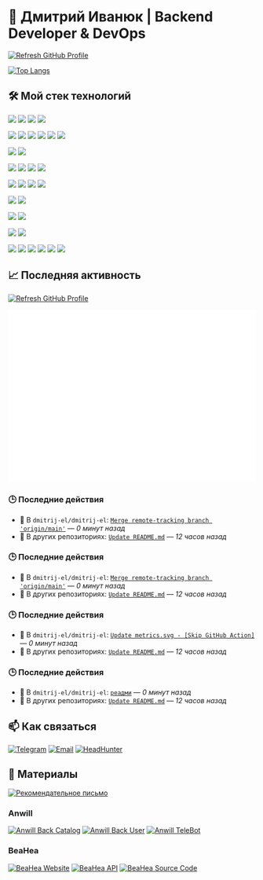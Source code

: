 # 👋 Дмитрий Иванюк | Backend Developer & DevOps

[![Refresh GitHub Profile](https://github.com/dmitrij-el/dmitrij-el/actions/workflows/profile_ci.yml/badge.svg)](https://github.com/dmitrij-el/dmitrij-el/actions/workflows/profile_ci.yml)

[![Top Langs](https://github-readme-stats.vercel.app/api/top-langs/?username=dmitrij-el&layout=compact&theme=radical)](https://github.com/dmitrij-el)

## 🛠️ Мой стек технологий

![](https://img.shields.io/badge/Python-3776AB?style=for-the-badge&logo=python&logoColor=white)
![](https://img.shields.io/badge/JavaScript-F7DF1E?style=for-the-badge&logo=javascript&logoColor=black)
![](https://img.shields.io/badge/HTML5-E34F26?style=for-the-badge&logo=html5&logoColor=white)
![](https://img.shields.io/badge/CSS3-1572B6?style=for-the-badge&logo=css3&logoColor=white)

![](https://img.shields.io/badge/FastAPI-009688?style=for-the-badge&logo=fastapi&logoColor=white)
![](https://img.shields.io/badge/REST%20API-0066CC?style=for-the-badge&logo=api&logoColor=white)
![](https://img.shields.io/badge/WebSocket-010101?style=for-the-badge&logo=websocket&logoColor=white)
![](https://img.shields.io/badge/SSE-FF6600?style=for-the-badge&logo=html5&logoColor=white)
![](https://img.shields.io/badge/Webhook-6B4DEE?style=for-the-badge&logo=webhooks&logoColor=white)
![](https://img.shields.io/badge/HTTPX-000000?style=for-the-badge&logo=httpx&logoColor=white)

![](https://img.shields.io/badge/Jinja2-B41717?style=for-the-badge&logo=jinja&logoColor=white)
![](https://img.shields.io/badge/Pydantic-009FBD?style=for-the-badge&logo=pydantic&logoColor=white)

![](https://img.shields.io/badge/PostgreSQL-316192?style=for-the-badge&logo=postgresql&logoColor=white)
![](https://img.shields.io/badge/SQLite-003B57?style=for-the-badge&logo=sqlite&logoColor=white)
![](https://img.shields.io/badge/SQLAlchemy-CA5041?style=for-the-badge&logo=sqlalchemy&logoColor=white)
![](https://img.shields.io/badge/Alembic-4B4B4B?style=for-the-badge&logo=alembic&logoColor=white)

![](https://img.shields.io/badge/Celery-37814A?style=for-the-badge&logo=celery&logoColor=white)
![](https://img.shields.io/badge/TaskIQ-3B82F6?style=for-the-badge&logo=lightning&logoColor=white)
![](https://img.shields.io/badge/RabbitMQ-FF6600?style=for-the-badge&logo=rabbitmq&logoColor=white)
![](https://img.shields.io/badge/Redis-DC382D?style=for-the-badge&logo=redis&logoColor=white)

![](https://img.shields.io/badge/Aiogram-2CA5E0?style=for-the-badge&logo=telegram&logoColor=white)
![](https://img.shields.io/badge/FSM-FF9800?style=for-the-badge&logo=flow&logoColor=white)

![](https://img.shields.io/badge/Auth-Secure-4CAF50?style=for-the-badge&logo=lock&logoColor=white)
![](https://img.shields.io/badge/JWT-000000?style=for-the-badge&logo=json-web-tokens&logoColor=white)

![](https://img.shields.io/badge/OpenCV-5C3EE8?style=for-the-badge&logo=opencv&logoColor=white)
![](https://img.shields.io/badge/PIL-3776AB?style=for-the-badge&logo=python&logoColor=white)

![](https://img.shields.io/badge/Docker-2496ED?style=for-the-badge&logo=docker&logoColor=white)
![](https://img.shields.io/badge/Docker%20Compose-384D54?style=for-the-badge&logo=docker&logoColor=white)
![](https://img.shields.io/badge/Nginx-009639?style=for-the-badge&logo=nginx&logoColor=white)
![](https://img.shields.io/badge/Gunicorn-499848?style=for-the-badge&logo=gunicorn&logoColor=white)
![](https://img.shields.io/badge/MinIO-C82E00?style=for-the-badge&logo=min.io&logoColor=white)
![](https://img.shields.io/badge/GitHub%20Actions-2088FF?style=for-the-badge&logo=githubactions&logoColor=white)

## 📈 Последняя активность

[![Refresh GitHub Profile](https://github.com/dmitrij-el/dmitrij-el/actions/workflows/profile_ci.yml/badge.svg)](https://github.com/dmitrij-el/dmitrij-el/actions/workflows/profile_ci.yml)

![Metrics](https://github.com/dmitrij-el/dmitrij-el/blob/main/metrics.svg?raw=true)

### 🕒 Последние действия

- 🔨 В `dmitrij-el/dmitrij-el`: [`Merge remote-tracking branch 'origin/main'`](https://github.com/dmitrij-el/dmitrij-el/commit/c39679406da2435667ec7449f13074c3877d4d1e) — *0 минут назад*
- 📘 В других репозиториях: [`Update README.md`](https://github.com/dmitrij-el/dmitrij-el/commit/d98912da89adede292f205d757b2a206ce71e467) — *12 часов назад*
### 🕒 Последние действия

- 🔨 В `dmitrij-el/dmitrij-el`: [`Merge remote-tracking branch 'origin/main'`](https://github.com/dmitrij-el/dmitrij-el/commit/b32d35933358ea1afc56807ad6c8cf6bd057f86d) — *0 минут назад*
- 📘 В других репозиториях: [`Update README.md`](https://github.com/dmitrij-el/dmitrij-el/commit/d98912da89adede292f205d757b2a206ce71e467) — *12 часов назад*
### 🕒 Последние действия

- 🔨 В `dmitrij-el/dmitrij-el`: [`Update metrics.svg - [Skip GitHub Action]`](https://github.com/dmitrij-el/dmitrij-el/commit/bddd51805ef1740875c967a7cf3ee57e5605fc9d) — *0 минут назад*
- 📘 В других репозиториях: [`Update README.md`](https://github.com/dmitrij-el/dmitrij-el/commit/d98912da89adede292f205d757b2a206ce71e467) — *12 часов назад*
### 🕒 Последние действия

- 🔨 В `dmitrij-el/dmitrij-el`: [`реадми`](https://github.com/dmitrij-el/dmitrij-el/commit/9f0a69759eb2e5d15b0ecc276f256b202aae1e03) — *0 минут назад*
- 📘 В других репозиториях: [`Update README.md`](https://github.com/dmitrij-el/dmitrij-el/commit/d98912da89adede292f205d757b2a206ce71e467) — *12 часов назад*
## 📫 Как связаться
[![Telegram](https://img.shields.io/badge/Telegram-2CA5E0?style=for-the-badge&logo=telegram&logoColor=white)](https://t.me/d_m_elec)
[![Email](https://img.shields.io/badge/Gmail-D14836?style=for-the-badge&logo=gmail&logoColor=white)](mailto:dblmokdima@gmail.com)
[![HeadHunter](https://img.shields.io/badge/HeadHunter-FF6600?style=for-the-badge&logo=headhunter&logoColor=white)](https://hh.ru/resume/29992be0ff0370ff830039ed1f71487a35624f)

## 📁 Материалы
[![Рекомендательное письмо](https://img.shields.io/badge/✉️_Рекомендательное_письмо-4285F4?style=for-the-badge&logo=adobe-acrobat-reader&logoColor=white)](https://beahea.ru/static/characteristic_from_Aleksey.pdf)

### Anwill
[![Anwill Back Catalog](https://img.shields.io/badge/🗂️_Anwill_Back_Catalog-FF0000?style=for-the-badge)](https://api.anwill.fun/catalog/docs)
[![Anwill Back User](https://img.shields.io/badge/👤_Anwill_Back_User-FF0000?style=for-the-badge)](https://api.anwill.fun/docs)
[![Anwill TeleBot](https://img.shields.io/badge/🤖_Anwill_TeleBot-FF0000?style=for-the-badge)](https://tb.anwill.fun/docs)

### BeaHea
[![BeaHea Website](https://img.shields.io/badge/🌐_BeaHea_Website-00AA00?style=for-the-badge)](https://beahea.ru)
[![BeaHea API](https://img.shields.io/badge/🔌_BeaHea_API-00AA00?style=for-the-badge)](https://beahea.ru/api/docs)
[![BeaHea Source Code](https://img.shields.io/badge/💻_Исходный_код-00AA00?style=for-the-badge)](https://beahea.ru/api/info/docs)




